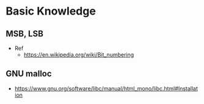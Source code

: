 <link rel="stylesheet" type="text/css" media="all" href="https://shlomo90.github.io/homepage.css" />

# Basic Knowledge

## MSB, LSB

* Ref
	* https://en.wikipedia.org/wiki/Bit_numbering

	

## GNU malloc

* https://www.gnu.org/software/libc/manual/html_mono/libc.html#Installation
